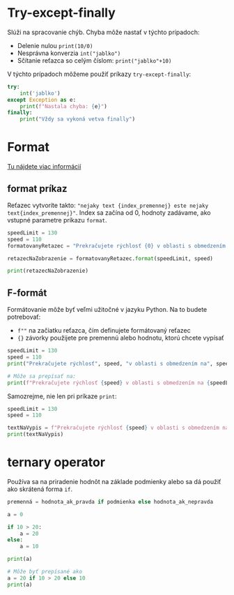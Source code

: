 # Try-except-finally
Slúži na spracovanie chýb. Chyba môže nastať v týchto prípadoch:
- Delenie nulou `print(10/0)`
- Nesprávna konverzia `int("jablko")`
- Sčítanie reťazca so celým číslom: `print("jablko"+10)`

V týchto prípadoch môžeme použiť príkazy `try-except-finally`:
```py
try:
    int('jablko')
except Exception as e:
    print(f"Nastala chyba: {e}")
finally:
    print("Vždy sa vykoná vetva finally")
```

# Format
[Tu nájdete viac informácií](https://www.w3schools.com/python/python_string_formatting.asp)
## format príkaz

Reťazec vytvoríte takto: `"nejaky text {index_premennej} este nejaky text{index_premennej}"`. Index sa začína od 0, hodnoty zadávame, ako vstupné parametre príkazu `format`.

```py
speedLimit = 130
speed = 110
formatovanyRetazec = "Prekračujete rýchlosť {0} v oblasti s obmedzením na {1}"

retazecNaZobrazenie = formatovanyRetazec.format(speedLimit, speed)

print(retazecNaZobrazenie)
```

## F-formát
Formátovanie môže byť veľmi užitočné v jazyku Python. Na to budete potrebovať:
- `f""` na začiatku reťazca, čím definujete formátovaný reťazec
- `{}` závorky použijete pre premennú alebo hodnotu, ktorú chcete vypísať

```py
speedLimit = 130
speed = 110
print("Prekračujete rýchlosť", speed, "v oblasti s obmedzením na", speedLimit, "km/h")

# Môže sa prepísať na:
print(f"Prekračujete rýchlosť {speed} v oblasti s obmedzením na {speedLimit} km/h")
```

Samozrejme, nie len pri príkaze `print`:
```py
speedLimit = 130
speed = 110

textNaVypis = f"Prekračujete rýchlosť {speed} v oblasti s obmedzením na {speedLimit} km/h"
print(textNaVypis)
```

# ternary operator
Používa sa na priradenie hodnôt na základe podmienky alebo sa dá použiť ako skrátená forma `if`.

```py
premenná = hodnota_ak_pravda if podmienka else hodnota_ak_nepravda
```

```py
a = 0

if 10 > 20:
    a = 20
else:
    a = 10

print(a)

# Môže byť prepísané ako
a = 20 if 10 > 20 else 10
print(a)
```